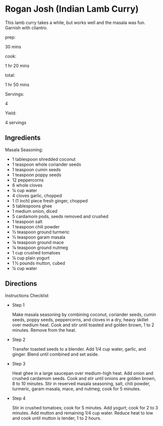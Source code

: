 # Rogan Josh (Indian Lamb Curry)

This lamb curry takes a while, but works well and the masala was fun. Garnish with cilantro.

prep:

30 mins

cook:

1 hr 20 mins

total:

1 hr 50 mins

Servings:

4

Yield:

4 servings

## Ingredients

Masala Seasoning:

-   1 tablespoon shredded coconut
-   1 teaspoon whole coriander seeds
-   1 teaspoon cumin seeds
-   1 teaspoon poppy seeds
-   12 peppercorns
-   6 whole cloves
-   ¼ cup water
-   4 cloves garlic, chopped
-   1 (1 inch) piece fresh ginger, chopped
-   5 tablespoons ghee
-   1 medium onion, diced
-   5 cardamom pods, seeds removed and crushed
-   1 teaspoon salt
-   1 teaspoon chili powder
-   ½ teaspoon ground turmeric
-   ½ teaspoon garam masala
-   ⅛ teaspoon ground mace
-   ⅛ teaspoon ground nutmeg
-   1 cup crushed tomatoes
-   ¼ cup plain yogurt
-   1 ½ pounds mutton, cubed
-   ¼ cup water

## Directions

Instructions Checklist

-   Step 1
    
    Make masala seasoning by combining coconut, coriander seeds, cumin seeds, poppy seeds, peppercorns, and cloves in a dry, heavy skillet over medium heat. Cook and stir until toasted and golden brown, 1 to 2 minutes. Remove from the heat.
    
-   Step 2
    
    Transfer toasted seeds to a blender. Add 1/4 cup water, garlic, and ginger. Blend until combined and set aside.
    
-   Step 3
    
    Heat ghee in a large saucepan over medium-high heat. Add onion and crushed cardamom seeds. Cook and stir until onions are golden brown, 8 to 10 minutes. Stir in reserved masala seasoning, salt, chili powder, turmeric, garam masala, mace, and nutmeg; cook for 5 minutes.
    
-   Step 4
    
    Stir in crushed tomatoes; cook for 5 minutes. Add yogurt; cook for 2 to 3 minutes. Add mutton and remaining 1/4 cup water. Reduce heat to low and cook until mutton is tender, 1 to 2 hours.